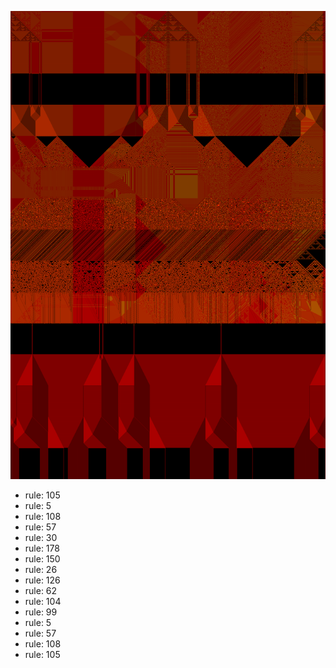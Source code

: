 ![photo](./output.png) 
 * rule: 105
* rule: 5
* rule: 108
* rule: 57
* rule: 30
* rule: 178
* rule: 150
* rule: 26
* rule: 126
* rule: 62
* rule: 104
* rule: 99
* rule: 5
* rule: 57
* rule: 108
* rule: 105
